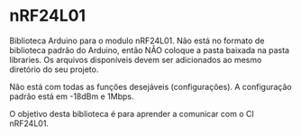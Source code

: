 # nRF24L01
Biblioteca Arduino para o modulo nRF24L01. Não está no formato de biblioteca padrão do Arduino, então NÃO coloque a pasta baixada na pasta libraries. Os arquivos disponíveis devem ser adicionados ao mesmo diretório do seu projeto.

Não está com todas as funções desejáveis (configurações). A configuração padrão está em -18dBm e 1Mbps.

O objetivo desta biblioteca é para aprender a comunicar com o CI nRF24L01.
